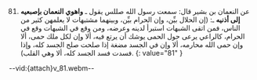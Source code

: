 81. عن النعمان بن بشير قال: سمعت رسول الله صللس يقول ـ **واهوي النعمان بإصبعيه إلى أذنيه** ـ: (إن الحلال بيِّن، وإن الحرام بيِّن، وبينهما مشتبهات لا يعلمهن كثير من الناس، فمن اتقى الشبهات استبرأ لدينه وعرضه، ومن وقع في الشبهات وقع في الحرام، كالراعي يرعى حول الحمى يوشك أن يرتع فيه، ألا وإن لكل ملك حمى، ألا وإن حمى الله محارمه، ألا وإن في الجسد مضغة إذا صلحت صلح الجسد كله، وإذا فسدت فسد الجسد كله، ألا وهي القلب).
{: value="81" }

--vid:{attach}v_81.webm--
